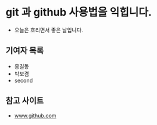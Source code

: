 # git 과 github 사용법을 익힙니다.
 - 오늘은 흐리면서 좋은 날입니다.

## 기여자 목록
- 홍길동
- 박보겸
- second

## 참고 사이트
- www.github.com


